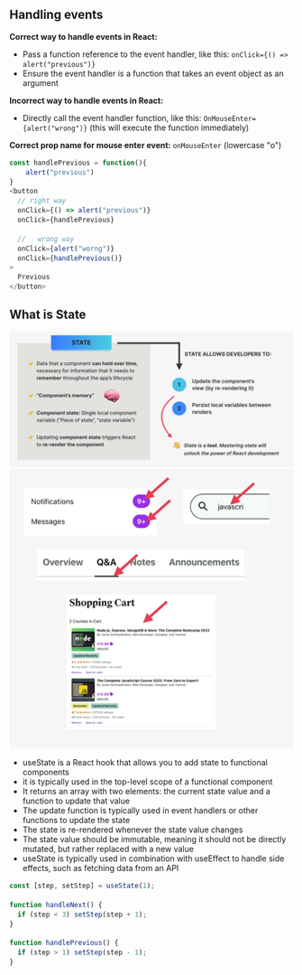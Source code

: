 ## Handling events

**Correct way to handle events in React:**

- Pass a function reference to the event handler, like this: `onClick={() => alert("previous")}`
- Ensure the event handler is a function that takes an event object as an argument

**Incorrect way to handle events in React:**

- Directly call the event handler function, like this: `OnMouseEnter={alert("wrong")}` (this will execute the function immediately)

**Correct prop name for mouse enter event:** `onMouseEnter` (lowercase "o")

```js
const handlePrevious = function(){
    alert("previous")
}
<button
  // right way
  onClick={() => alert("previous")}
  onClick={handlePrevious}

  //   wrong way
  onClick={alert("worng")}
  onClick={handlePrevious()}
>
  Previous
</button>
```

## What is State

![state](state.png)
![state-example](state-example.png)

- useState is a React hook that allows you to add state to functional components
- it is typically used in the top-level scope of a functional component
- It returns an array with two elements: the current state value and a function to update that value
- The update function is typically used in event handlers or other functions to update the state
- The state is re-rendered whenever the state value changes
- The state value should be immutable, meaning it should not be directly mutated, but rather replaced with a new value
- useState is typically used in combination with useEffect to handle side effects, such as fetching data from an API

```js
const [step, setStep] = useState(1);

function handleNext() {
  if (step < 3) setStep(step + 1);
}

function handlePrevious() {
  if (step > 1) setStep(step - 1);
}
```
